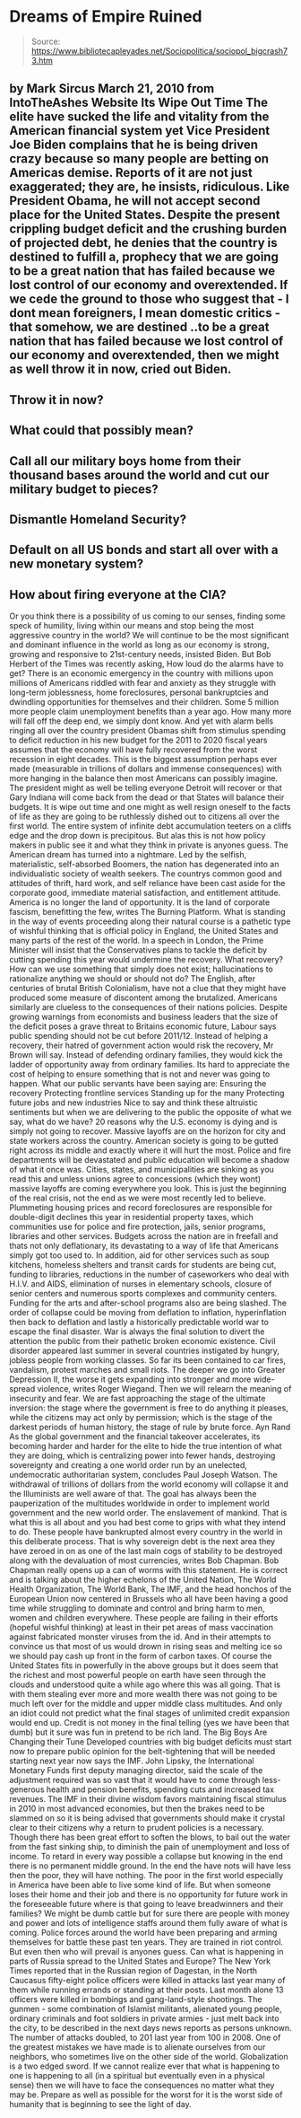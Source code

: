 # Dreams of Empire Ruined

> Source: https://www.bibliotecapleyades.net/Sociopolitica/sociopol_bigcrash73.htm

by Mark Sircus
March 21, 2010
from
IntoTheAshes Website
Its Wipe Out Time
The
elite have sucked the life and vitality from the American
financial system yet Vice President Joe Biden complains that he is
being driven crazy because so many people are betting on Americas demise.
Reports of it are not just exaggerated; they
are, he insists, ridiculous.
Like President
Obama,
he will not accept second place for the United States. Despite the
present crippling budget deficit and the crushing burden of projected
debt, he denies that the country is destined to fulfill a,
prophecy that we are going to be a great
nation that has failed because we lost control of our economy and
overextended.
If we cede the ground to those who suggest that - I dont mean
foreigners, I mean domestic critics - that somehow, we are destined
..to
be a great nation that has failed because we lost control of our economy
and overextended, then we might as well throw it in now, cried out
Biden.
-
Throw it in now?
-
What could that possibly mean?
-
Call all our military boys home from
their thousand bases around the world and cut our military budget to
pieces?
-
Dismantle Homeland Security?
-
Default on all US bonds and start all
over with a new monetary system?
-
How about firing everyone at the CIA?
-
Or you think there is a possibility of
us coming to our senses, finding some speck of humility, living
within our means and stop being the most aggressive country in the
world?
We will continue to be the most significant
and dominant influence in the world as long as our economy is strong,
growing and responsive to 21st-century needs, insisted Biden.
But Bob Herbert of the Times was recently
asking,
How loud do the alarms have to get? There
is an economic emergency in the country with millions upon millions of
Americans riddled with fear and anxiety as they struggle with long-term
joblessness, home foreclosures, personal bankruptcies and dwindling
opportunities for themselves and their children.
Some 5 million more people claim unemployment
benefits than a year ago. How many more will fall off the deep end, we
simply dont know.
And yet with alarm bells ringing all over the country president Obamas
shift from stimulus spending to deficit reduction in his new budget for the
2011 to 2020 fiscal years assumes that the economy will have fully recovered
from
the worst recession in eight decades.
This is the biggest assumption perhaps ever made
(measurable in trillions of dollars and immense consequences) with more
hanging in the balance then most Americans can possibly imagine. The
president might as well be telling everyone Detroit will recover or that
Gary Indiana will come back from the dead or that States will balance their
budgets.
It is wipe out time and one might as well resign oneself to the facts
of life as they are going to be ruthlessly dished out to citizens all over
the first world. The entire system of infinite debt accumulation teeters on
a cliffs edge and the drop down is precipitous.
But alas this is not how policy makers in public
see it and what they think in private is anyones guess.
The American dream has turned into a
nightmare. Led by the selfish, materialistic, self-absorbed Boomers, the
nation has degenerated into an individualistic society of wealth
seekers. The countrys common good and attitudes of thrift, hard work,
and self reliance have been cast aside for the corporate good, immediate
material satisfaction, and entitlement attitude. America is no longer
the land of opportunity. It is the land of corporate fascism,
benefitting the few, writes The Burning Platform.
What is standing in the way of events proceeding
along their natural course is a pathetic type of wishful thinking that is
official policy in England, the United States and many parts of the rest of
the world.
In a speech in London, the Prime Minister will
insist that the Conservatives plans to tackle the deficit by cutting
spending this year would undermine the recovery.
What recovery?
How can we use something that simply does not
exist; hallucinations to rationalize anything we should or should not do?
The English, after centuries of brutal British
Colonialism,
have not a clue that they might have produced some measure
of discontent among the brutalized. Americans similarly
are clueless to the consequences of their nations policies.
Despite growing warnings from economists and
business leaders that the size of the deficit poses a grave threat to
Britains economic future, Labour says public spending should not be cut
before 2011/12.
Instead of helping a recovery, their hatred
of government action would risk the recovery, Mr Brown will say.
Instead of defending ordinary families, they would kick the ladder of
opportunity away from ordinary families.
Its hard to appreciate the cost of helping to
ensure something that is not and never was going to happen.
What our public servants have been saying are:
Ensuring the recovery
Protecting frontline services
Standing up for the many
Protecting future jobs and new industries
Nice to say and think these altruistic
sentiments but when we are delivering to the public the opposite of what we
say, what do we have?
20 reasons why the U.S. economy is
dying and is simply not going to recover.
Massive layoffs are on the horizon for city and
state workers across the country.
American society is going to be gutted right
across its middle and exactly where it will hurt the most. Police and fire
departments will be devastated and public education will become a shadow of
what it once was. Cities, states, and municipalities are sinking as you read
this and unless unions agree to concessions (which they wont) massive
layoffs are coming everywhere you look.
This is just the beginning of the real crisis,
not the end as we were most recently led to believe.
Plummeting housing prices and record
foreclosures are responsible for double-digit declines this year in
residential property taxes, which communities use for police and fire
protection, jails, senior programs, libraries and other services. Budgets
across the nation are in freefall and thats not only deflationary, its
devastating to a way of life that Americans simply got too used to.
In addition, aid for other services such as soup kitchens, homeless shelters
and transit cards for students are being cut, funding to libraries,
reductions in the number of caseworkers who deal with
H.I.V. and AIDS, elimination of nurses in elementary schools,
closure of senior centers and numerous sports complexes and community
centers.
Funding for the arts and after-school programs
also are being slashed.
The order of collapse could be moving from
deflation to inflation, hyperinflation then back to deflation and lastly
a historically predictable world war to escape the final disaster.
War is always the final solution to
divert the attention the public from their pathetic broken
economic existence. Civil disorder appeared last summer in several
countries instigated by hungry, jobless people from working classes.
So far its been contained to car fires,
vandalism, protest marches and small riots. The deeper we go into
Greater Depression II, the worse it gets expanding into stronger and
more wide-spread violence, writes Roger Wiegand.
Then we will relearn the meaning of insecurity
and fear.
We are fast approaching the stage of the
ultimate inversion: the
stage where the government is free to do anything it pleases, while
the citizens may act only by permission; which is the stage of the
darkest periods of human history, the stage of rule by brute force.
Ayn Rand
As the global government and the financial
takeover accelerates, its becoming harder and harder for the elite to
hide the true intention of what they are doing, which is centralizing
power into fewer hands, destroying sovereignty and creating a one world
order run by an unelected, undemocratic authoritarian system, concludes
Paul Joseph Watson.
The withdrawal of trillions of dollars from the world economy will
collapse it and
the Illuminists are well aware of that.
The goal has always been the pauperization of the multitudes worldwide
in order to implement world government and the
new world order. The enslavement of mankind. That is what
this is all about and you had best come to grips with what they intend
to do.
These people have bankrupted almost every
country in the world in this deliberate process. That is why sovereign
debt is the next area they have zeroed in on as one of the last main
cogs of stability to be destroyed along with the devaluation of most
currencies, writes Bob Chapman.
Bob Chapman really opens up a can of
worms with this statement.
He is correct and is talking about the higher
echelons of
the United Nation, The World Health
Organization,
The World Bank,
The IMF, and the head honchos of the
European Union now centered in Brussels who all have been having a good time
while struggling to dominate and control and bring harm to men, women and
children everywhere.
These people are failing in their efforts
(hopeful wishful thinking) at least in their pet areas of mass vaccination
against
fabricated monster viruses from the id. And
in their attempts to convince us that most of us would drown in
rising seas and melting ice so we
should pay cash up front in the form of carbon taxes.
Of course the United States fits in powerfully in the above groups but it
does seem that the richest and most powerful people on earth have seen
through the clouds and understood quite a while ago where this was all
going.
That is with them stealing ever more and
more wealth there was not going to be much left over for the middle and
upper middle class multitudes. And only an idiot could not predict
what the final stages of unlimited credit expansion would end up.
Credit is not money in the final telling (yes we
have been that dumb) but it sure was fun in pretend to be rich land.
The Big Boys Are
Changing their Tune
Developed countries with big budget deficits must start now to prepare
public opinion for the belt-tightening that will be needed starting next
year now says the IMF.
John Lipsky, the International
Monetary Funds first deputy managing director, said the scale of the
adjustment required was so vast that it would have to come through
less-generous health and pension benefits, spending cuts and increased tax
revenues. The IMF in their divine wisdom favors maintaining fiscal
stimulus in 2010 in most advanced economies, but then the brakes need to be
slammed on so it is being advised that governments should make it crystal
clear to their citizens why a return to prudent policies is a necessary.
Though there has been great effort to soften the blows, to bail out the
water from the fast sinking ship, to diminish the pain of unemployment and
loss of income.
To retard in every way possible a collapse but
knowing in the end there is no permanent middle ground. In the end the have
nots will have less then the poor, they will have nothing. The poor in the
first world especially in America have been able to live some kind of life.
But when someone loses their home and their job
and there is no opportunity for future work in the foreseeable future where
is that going to leave breadwinners and their families?
We might be dumb cattle but for sure there are people with money and power
and lots of intelligence staffs around them fully aware of what is coming.
Police forces around the world have been preparing and arming themselves for
battle these past ten years. They are trained in riot control. But even then
who will prevail is anyones guess.
Can what is happening in parts of Russia spread to the United States and
Europe?
The New York Times reported that in the
Russian region of Dagestan, in the North Caucasus fifty-eight police
officers were killed in attacks last year many of them while running errands
or standing at their posts. Last month alone 13 officers were killed in
bombings and gang-land-style shootings.
The gunmen - some combination of Islamist
militants, alienated young people, ordinary criminals and foot soldiers
in private armies - just melt back into the city, to be described in the
next days news reports as persons unknown.
The number of attacks doubled, to 201 last year
from 100 in 2008.
One of the greatest mistakes we have made is to alienate ourselves from our
neighbors, who sometimes live on the other side of the world.
Globalization is a two edged sword. If we
cannot realize ever that what is happening to one is happening to all (in a
spiritual but eventually even in a physical sense) then we will have to face
the consequences no matter what they may be.
Prepare as well as possible for the worst
for it is the worst side of humanity that is beginning to see the
light of day.
